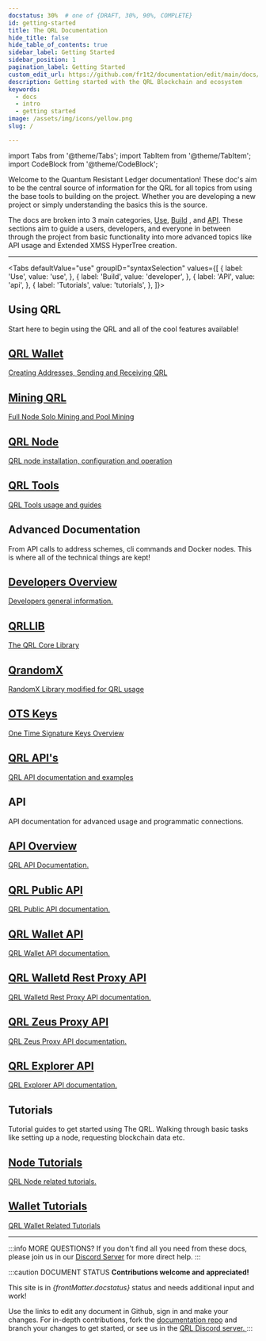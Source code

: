 ```yaml
---
docstatus: 30%  # one of {DRAFT, 30%, 90%, COMPLETE}
id: getting-started
title: The QRL Documentation
hide_title: false
hide_table_of_contents: true
sidebar_label: Getting Started
sidebar_position: 1
pagination_label: Getting Started
custom_edit_url: https://github.com/fr1t2/documentation/edit/main/docs/getting-started.md
description: Getting started with the QRL Blockchain and ecosystem
keywords:
  - docs
  - intro
  - getting started
image: /assets/img/icons/yellow.png
slug: /

---
```


import Tabs from '@theme/Tabs';
import TabItem from '@theme/TabItem';
import CodeBlock from '@theme/CodeBlock';


Welcome to the Quantum Resistant Ledger documentation! These doc's aim to be the central source of information for the QRL for all topics from using the base tools to building on the project. Whether you are developing a new project or simply understanding the basics this is the source.

The docs are broken into 3 main categories, [Use](/use), [Build](/build) , and [API](/api). These sections aim to guide a users, developers, and everyone in between through the project from basic functionality into more advanced topics like API usage and Extended XMSS HyperTree creation.

---

<Tabs defaultValue="use" 
      groupID="syntaxSelection" 
      values={[
        { label: 'Use', value: 'use', },
        { label: 'Build', value: 'developer', },
        { label: 'API', value: 'api', },
        { label: 'Tutorials', value: 'tutorials', },
      ]}>
  <TabItem value="use">
    <h2>Using QRL</h2>
    <p>Start here to begin using the QRL and all of the cool features available!</p>
    <span>
      <section class="row list_node_modules-@docusaurus-theme-classic-lib-theme-DocCategoryGeneratedIndexPage-styles-module">
        <article class="col col--6 margin-bottom--lg">
          <a class="card padding--lg cardContainer_node_modules-@docusaurus-theme-classic-lib-theme-DocCard-styles-module" href="/use/wallet">
            <h2 class="text--truncate cardTitle_node_modules-@docusaurus-theme-classic-lib-theme-DocCard-styles-module" title="QRL Wallet">
              QRL Wallet       
            </h2>
            <p class="text--truncate cardDescription_node_modules-@docusaurus-theme-classic-lib-theme-DocCard-styles-module" title="Creating Addresses, Sending and Receiving QRL">Creating Addresses, Sending and Receiving QRL</p>
          </a>
        </article>
        <article class="col col--6 margin-bottom--lg">
          <a class="card padding--lg cardContainer_node_modules-@docusaurus-theme-classic-lib-theme-DocCard-styles-module" href="/use/mining">
            <h2 class="text--truncate cardTitle_node_modules-@docusaurus-theme-classic-lib-theme-DocCard-styles-module" title="QRL Wallet">
              Mining QRL       
            </h2>
            <p class="text--truncate cardDescription_node_modules-@docusaurus-theme-classic-lib-theme-DocCard-styles-module" title="Full Node Solo Mining and Pool Mining">Full Node Solo Mining and Pool Mining</p>
          </a>
        </article>
        <article class="col col--6 margin-bottom--lg">
          <a class="card padding--lg cardContainer_node_modules-@docusaurus-theme-classic-lib-theme-DocCard-styles-module" href="/use/mining">
            <h2 class="text--truncate cardTitle_node_modules-@docusaurus-theme-classic-lib-theme-DocCard-styles-module" title="QRL Node">
              QRL Node       
            </h2>
            <p class="text--truncate cardDescription_node_modules-@docusaurus-theme-classic-lib-theme-DocCard-styles-module" title="QRL node installation, configuration and operation">QRL node installation, configuration and operation</p>
          </a>
        </article>
        <article class="col col--6 margin-bottom--lg">
          <a class="card padding--lg cardContainer_node_modules-@docusaurus-theme-classic-lib-theme-DocCard-styles-module" href="/use/mining">
            <h2 class="text--truncate cardTitle_node_modules-@docusaurus-theme-classic-lib-theme-DocCard-styles-module" title="QRL Tools">
              QRL Tools       
            </h2>
            <p class="text--truncate cardDescription_node_modules-@docusaurus-theme-classic-lib-theme-DocCard-styles-module" title="QRL Tools usage and guides">QRL Tools usage and guides</p>
          </a>
        </article>
      </section>
    </span>
  </TabItem>
 
  <TabItem value="developer">
    <h2>Advanced Documentation</h2>
    <p>From API calls to address schemes, cli commands and Docker nodes. This is where all of the technical things are kept!</p>
    <span>
      <section class="row list_node_modules-@docusaurus-theme-classic-lib-theme-DocCategoryGeneratedIndexPage-styles-module">
        <article class="col col--4 margin-bottom--lg">
          <a class="card padding--lg cardContainer_node_modules-@docusaurus-theme-classic-lib-theme-DocCard-styles-module" href="/build">
            <h2 class="text--truncate cardTitle_node_modules-@docusaurus-theme-classic-lib-theme-DocCard-styles-module" 
                title="Developers Overview">
              Developers Overview       
            </h2>
            <p class="text--truncate cardDescription_node_modules-@docusaurus-theme-classic-lib-theme-DocCard-styles-module" 
               title="Developers general information.">Developers general information.</p>
          </a>
        </article>
        <article class="col col--4 margin-bottom--lg">
          <a class="card padding--lg cardContainer_node_modules-@docusaurus-theme-classic-lib-theme-DocCard-styles-module" href="/build/qrllib">
            <h2 class="text--truncate cardTitle_node_modules-@docusaurus-theme-classic-lib-theme-DocCard-styles-module" 
                title="QRL Wallet">
              QRLLIB       
            </h2>
            <p class="text--truncate cardDescription_node_modules-@docusaurus-theme-classic-lib-theme-DocCard-styles-module" 
               title="The QRL Core Library">The QRL Core Library</p>
          </a>
        </article>
        <article class="col col--4 margin-bottom--lg">
          <a class="card padding--lg cardContainer_node_modules-@docusaurus-theme-classic-lib-theme-DocCard-styles-module" href="/build/mining/qrandomx">
            <h2 class="text--truncate cardTitle_node_modules-@docusaurus-theme-classic-lib-theme-DocCard-styles-module" 
                title="QRL Node">
              QrandomX
            </h2>
            <p class="text--truncate cardDescription_node_modules-@docusaurus-theme-classic-lib-theme-DocCard-styles-module" 
               title="RandomX Library modified for QRL usage">RandomX Library modified for QRL usage</p>
          </a>
        </article>
        <article class="col col--6 margin-bottom--lg">
          <a class="card padding--lg cardContainer_node_modules-@docusaurus-theme-classic-lib-theme-DocCard-styles-module" href="/build/fundamentals/ots-keys">
            <h2 class="text--truncate cardTitle_node_modules-@docusaurus-theme-classic-lib-theme-DocCard-styles-module" 
                title="OTS Keys">
              OTS Keys       
            </h2>
            <p class="text--truncate cardDescription_node_modules-@docusaurus-theme-classic-lib-theme-DocCard-styles-module" 
               title="One Time Signature Keys Overview">One Time Signature Keys Overview</p>
          </a>
        </article>
        <article class="col col--6 margin-bottom--lg" >
          <a class="card padding--lg cardContainer_node_modules-@docusaurus-theme-classic-lib-theme-DocCard-styles-module" href="/api">
            <h2 class="text--truncate cardTitle_node_modules-@docusaurus-theme-classic-lib-theme-DocCard-styles-module" 
                title="QRL API's">
              QRL API's     
            </h2>
            <p class="text--truncate cardDescription_node_modules-@docusaurus-theme-classic-lib-theme-DocCard-styles-module" 
               title="QRL API documentation and examples">QRL API documentation and examples</p>
          </a>
        </article>
      </section>
    </span>
  </TabItem>
  <TabItem value="api">
    <h2>API</h2>
    <p>API documentation for advanced usage and programmatic connections.</p>
    <span>
      <section class="row list_node_modules-@docusaurus-theme-classic-lib-theme-DocCategoryGeneratedIndexPage-styles-module">
      <article class="col col--12 margin-bottom--lg">
          <a class="card padding--lg cardContainer_node_modules-@docusaurus-theme-classic-lib-theme-DocCard-styles-module" href="/api/qrl-api-overview">
            <h2 class="text--truncate cardTitle_node_modules-@docusaurus-theme-classic-lib-theme-DocCard-styles-module" 
                title="API Overview">
              API Overview
            </h2>
            <p class="text--truncate cardDescription_node_modules-@docusaurus-theme-classic-lib-theme-DocCard-styles-module" 
               title="QRL API Documentation.">QRL API Documentation.</p>
          </a>
        </article>
          <article class="col col--6 margin-bottom--lg">
          <a class="card padding--lg cardContainer_node_modules-@docusaurus-theme-classic-lib-theme-DocCard-styles-module" href="/api/qrl-public-api">
            <h2 class="text--truncate cardTitle_node_modules-@docusaurus-theme-classic-lib-theme-DocCard-styles-module" 
                title="QRL Public API">
              QRL Public API
            </h2>
            <p class="text--truncate cardDescription_node_modules-@docusaurus-theme-classic-lib-theme-DocCard-styles-module" 
               title="QRL Public API Documentation">QRL Public API documentation.</p>
          </a>
        </article>
          <article class="col col--6 margin-bottom--lg">
          <a class="card padding--lg cardContainer_node_modules-@docusaurus-theme-classic-lib-theme-DocCard-styles-module" href="/api/wallet-api">
            <h2 class="text--truncate cardTitle_node_modules-@docusaurus-theme-classic-lib-theme-DocCard-styles-module" 
                title="QRL Wallet API">
              QRL Wallet API
            </h2>
            <p class="text--truncate cardDescription_node_modules-@docusaurus-theme-classic-lib-theme-DocCard-styles-module" 
               title="QRL Wallet API documentation">QRL Wallet API documentation.</p>
          </a>
        </article>
          <article class="col col--4 margin-bottom--lg">
          <a class="card padding--lg cardContainer_node_modules-@docusaurus-theme-classic-lib-theme-DocCard-styles-module" href="/api/walletd-rest-proxy">
            <h2 class="text--truncate cardTitle_node_modules-@docusaurus-theme-classic-lib-theme-DocCard-styles-module" 
                title="QRL Walletd Rest Proxy API">
              QRL Walletd Rest Proxy API
            </h2>
            <p class="text--truncate cardDescription_node_modules-@docusaurus-theme-classic-lib-theme-DocCard-styles-module" 
               title="QRL Walletd Rest Proxy API documentation">QRL Walletd Rest Proxy API documentation.</p>
          </a>
        </article>
          <article class="col col--4 margin-bottom--lg">
          <a class="card padding--lg cardContainer_node_modules-@docusaurus-theme-classic-lib-theme-DocCard-styles-module" href="/api/zeus-proxy">
            <h2 class="text--truncate cardTitle_node_modules-@docusaurus-theme-classic-lib-theme-DocCard-styles-module" 
                title="QRL Zeus Proxy API">
              QRL Zeus Proxy API
            </h2>
            <p class="text--truncate cardDescription_node_modules-@docusaurus-theme-classic-lib-theme-DocCard-styles-module" 
               title="QRL Zeus Proxy API documentation">QRL Zeus Proxy API documentation.</p>
          </a>
        </article>
          <article class="col col--4 margin-bottom--lg">
          <a class="card padding--lg cardContainer_node_modules-@docusaurus-theme-classic-lib-theme-DocCard-styles-module" href="/api/zeus-proxy">
            <h2 class="text--truncate cardTitle_node_modules-@docusaurus-theme-classic-lib-theme-DocCard-styles-module" 
                title="QRL Explorer API">
              QRL Explorer API
            </h2>
            <p class="text--truncate cardDescription_node_modules-@docusaurus-theme-classic-lib-theme-DocCard-styles-module" 
               title="QRL Explorer API documentation">QRL Explorer API documentation.</p>
          </a>
        </article>
      </section>
    </span>
  </TabItem>
  <TabItem value="tutorials">
    <h2>Tutorials</h2>
    <p>Tutorial guides to get started using The QRL. Walking through basic tasks like setting up a node, requesting blockchain data etc.</p>
    <span>
      <section class="row list_node_modules-@docusaurus-theme-classic-lib-theme-DocCategoryGeneratedIndexPage-styles-module">
        <article class="col col--4 margin-bottom--lg">
          <a class="card padding--lg cardContainer_node_modules-@docusaurus-theme-classic-lib-theme-DocCard-styles-module" href="/tutorials/node">
            <h2 class="text--truncate cardTitle_node_modules-@docusaurus-theme-classic-lib-theme-DocCard-styles-module" 
                title="Node Tutorials">
              Node Tutorials
            </h2>
            <p class="text--truncate cardDescription_node_modules-@docusaurus-theme-classic-lib-theme-DocCard-styles-module" 
               title="QRL Node related tutorials.">QRL Node related tutorials.</p>
          </a>
        </article>
        <article class="col col--4 margin-bottom--lg">
          <a class="card padding--lg cardContainer_node_modules-@docusaurus-theme-classic-lib-theme-DocCard-styles-module" href="/tutorials/wallet">
            <h2 class="text--truncate cardTitle_node_modules-@docusaurus-theme-classic-lib-theme-DocCard-styles-module" 
                title="Wallet Tutorials">
              Wallet Tutorials
            </h2>
            <p class="text--truncate cardDescription_node_modules-@docusaurus-theme-classic-lib-theme-DocCard-styles-module" 
               title="QRL Wallet Related Tutorials">QRL Wallet Related Tutorials</p>
          </a>
        </article>
      </section>
    </span>
  </TabItem>
</Tabs>

---

:::info MORE QUESTIONS?
If you don't find all you need from these docs, please join us in our [Discord Server](https://theqrl.org/discord) for more direct help.
:::

:::caution DOCUMENT STATUS
**Contributions welcome and appreciated!**

<span> This site is in <i>{frontMatter.docstatus}</i> status and needs additional input and work! </span>

<span>Use the links to edit any document in Github, sign in and make your changes. For in-depth contributions, fork the <a href="https://github.com/theqrl/documentation">documentation repo</a> and branch your changes to get started, or see us in the <a href="https://theqrl.org/discord">QRL Discord server. </a></span>
:::
